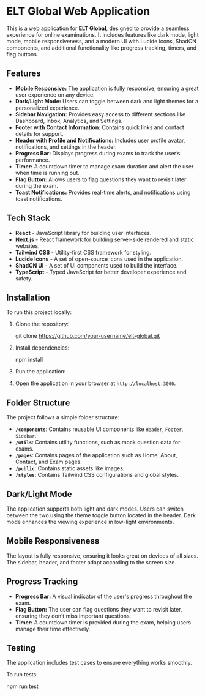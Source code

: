 # ELT Global Web Application

This is a web application for **ELT Global**, designed to provide a seamless experience for online examinations. It includes features like dark mode, light mode, mobile responsiveness, and a modern UI with Lucide icons, ShadCN components, and additional functionality like progress tracking, timers, and flag buttons.

## Features

- **Mobile Responsive:** The application is fully responsive, ensuring a great user experience on any device.
- **Dark/Light Mode:** Users can toggle between dark and light themes for a personalized experience.
- **Sidebar Navigation:** Provides easy access to different sections like Dashboard, Inbox, Analytics, and Settings.
- **Footer with Contact Information:** Contains quick links and contact details for support.
- **Header with Profile and Notifications:** Includes user profile avatar, notifications, and settings in the header.
- **Progress Bar:** Displays progress during exams to track the user’s performance.
- **Timer:** A countdown timer to manage exam duration and alert the user when time is running out.
- **Flag Button:** Allows users to flag questions they want to revisit later during the exam.
- **Toast Notifications:** Provides real-time alerts, and notifications using toast notifications.
  
## Tech Stack

- **React** - JavaScript library for building user interfaces.
- **Next.js** - React framework for building server-side rendered and static websites.
- **Tailwind CSS** - Utility-first CSS framework for styling.
- **Lucide Icons** - A set of open-source icons used in the application.
- **ShadCN UI** - A set of UI components used to build the interface.
- **TypeScript** - Typed JavaScript for better developer experience and safety.
  
## Installation

To run this project locally:

1. Clone the repository:

    git clone https://github.com/your-username/elt-global.git

2. Install dependencies:

    npm install

3. Run the application:


4. Open the application in your browser at `http://localhost:3000`.

## Folder Structure

The project follows a simple folder structure:

- **`/components`**: Contains reusable UI components like `Header`, `Footer`, `Sidebar`.
- **`/utils`**: Contains utility functions, such as mock question data for exams.
- **`/pages`**: Contains pages of the application such as Home, About, Contact, and Exam pages.
- **`/public`**: Contains static assets like images.
- **`/styles`**: Contains Tailwind CSS configurations and global styles.

## Dark/Light Mode

The application supports both light and dark modes. Users can switch between the two using the theme toggle button located in the header. Dark mode enhances the viewing experience in low-light environments.

## Mobile Responsiveness

The layout is fully responsive, ensuring it looks great on devices of all sizes. The sidebar, header, and footer adapt according to the screen size.

## Progress Tracking

- **Progress Bar:** A visual indicator of the user's progress throughout the exam.
- **Flag Button:** The user can flag questions they want to revisit later, ensuring they don’t miss important questions.
- **Timer:** A countdown timer is provided during the exam, helping users manage their time effectively.


## Testing

The application includes test cases to ensure everything works smoothly.

To run tests:

npm run test

